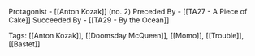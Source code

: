 Protagonist - [[Anton Kozak]] (no. 2)
Preceded By - [[TA27 - A Piece of Cake]]
Succeeded By - [[TA29 - By the Ocean]]

Tags: [[Anton Kozak]], [[Doomsday McQueen]], [[Momo]], [[Trouble]], [[Bastet]]